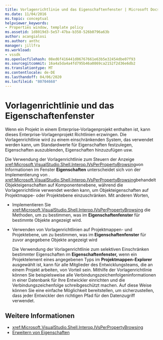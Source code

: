 ```yaml
---
title: Vorlagenrichtlinie und das Eigenschaftenfenster | Microsoft Docs
ms.date: 11/04/2016
ms.topic: conceptual
helpviewer_keywords:
- Properties window, template policy
ms.assetid: 1d8019d3-5e57-47ba-b358-526b0796a63b
author: acangialosi
ms.author: anthc
manager: jillfra
ms.workload:
- vssdk
ms.openlocfilehash: 08ed6f416441d06767661e63b5e32454dbe07f93
ms.sourcegitcommit: 16a4a5da4a4fd795b46a0869ca2152f2d36e6db2
ms.translationtype: MT
ms.contentlocale: de-DE
ms.lasthandoff: 04/06/2020
ms.locfileid: "80704668"
---
```

# <a name="template-policy-and-the-properties-window"></a>Vorlagenrichtlinie und das Eigenschaftenfenster
Wenn ein Projekt in einem Enterprise-Vorlagenprojekt enthalten ist, kann dieses Enterprise-Vorlagenprojekt Richtlinien erzwingen. Die Vorlagenrichtlinie wird zu einem einschränkenden System, das verwendet werden kann, um Standardwerte für Eigenschaften festzulegen, Eigenschaften auszublenden, Eigenschaften hinzuzufügen usw.

 Die Verwendung der Vorlagenrichtlinie zum Steuern der Anzeige <xref:Microsoft.VisualStudio.Shell.Interop.IVsPerPropertyBrowsing>von Informationen im Fenster **Eigenschaften** unterscheidet sich von der Implementierung von . <xref:Microsoft.VisualStudio.Shell.Interop.IVsPerPropertyBrowsing>behandelt Objekteigenschaften auf Komponentenebene, während die Vorlagenrichtlinie verwendet werden kann, um Objekteigenschaften auf Projektmappe- oder Projektebene einzuschränken. Mit anderen Worten,

- Implementieren Sie <xref:Microsoft.VisualStudio.Shell.Interop.IVsPerPropertyBrowsing> die Methoden, um zu bestimmen, was im **Eigenschaftenfenster** für bestimmte Objekte angezeigt wird.

- Verwenden von Vorlagenrichtlinien auf Projektmappen- und Projektebene, um zu bestimmen, was im **Eigenschaftenfenster** für zuvor angegebene Objekte angezeigt wird

  Die Verwendung der Vorlagenrichtlinie zum selektiven Einschränken bestimmter Eigenschaften im **Eigenschaftenfenster,** wenn ein Projektelement eines angegebenen Typs im **Projektmappen-Explorer** ausgewählt ist, kann für alle Mitglieder des Entwicklungsteams, die an einem Projekt arbeiten, von Vorteil sein. Mithilfe der Vorlagenrichtlinie können Sie beispielsweise alle Verbindungszeichenfolgeninformationen in einer Datenbank für Ihre Entwickler einrichten und die Verbindungszeichenfolge schreibgeschützt machen. Auf diese Weise können Sie eine einfache Möglichkeit bereitstellen, um sicherzustellen, dass jeder Entwickler den richtigen Pfad für den Datenzugriff verwendet.

## <a name="see-also"></a>Weitere Informationen
- <xref:Microsoft.VisualStudio.Shell.Interop.IVsPerPropertyBrowsing>
- [Erweitern von Eigenschaften](../../extensibility/internals/extending-properties.md)
